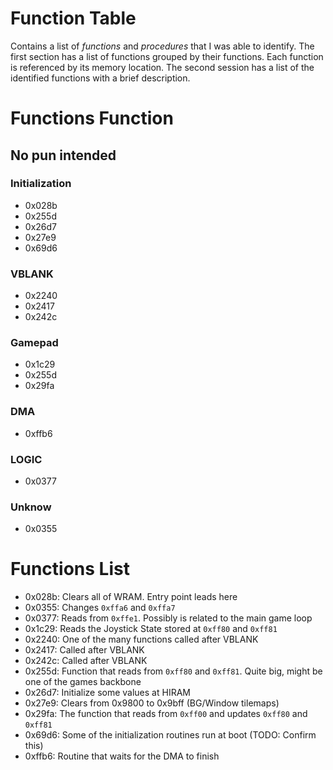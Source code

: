 Function Table
==============
Contains a list of _functions_ and _procedures_ that I was able to identify. The first section has a list of functions grouped by
their functions. Each function is referenced by its memory location. The second session has a list of the identified
functions with a brief description.

Functions Function
==================
No pun intended
---------------

### Initialization
* 0x028b
* 0x255d
* 0x26d7
* 0x27e9
* 0x69d6

### VBLANK
* 0x2240
* 0x2417
* 0x242c

### Gamepad
* 0x1c29
* 0x255d
* 0x29fa

### DMA
* 0xffb6

### LOGIC
* 0x0377

### Unknow
* 0x0355


Functions List
==============

* 0x028b: Clears all of WRAM. Entry point leads here
* 0x0355: Changes `0xffa6` and `0xffa7`
* 0x0377: Reads from `0xffe1`. Possibly is related to the main game loop
* 0x1c29: Reads the Joystick State stored at `0xff80` and `0xff81`
* 0x2240: One of the many functions called after VBLANK
* 0x2417: Called after VBLANK
* 0x242c: Called after VBLANK
* 0x255d: Function that reads from `0xff80` and `0xff81`. Quite big, might be one of the games backbone
* 0x26d7: Initialize some values at HIRAM
* 0x27e9: Clears from 0x9800 to 0x9bff (BG/Window tilemaps)
* 0x29fa: The function that reads from `0xff00` and updates `0xff80` and `0xff81`
* 0x69d6: Some of the initialization routines run at boot (TODO: Confirm this)
* 0xffb6: Routine that waits for the DMA to finish
